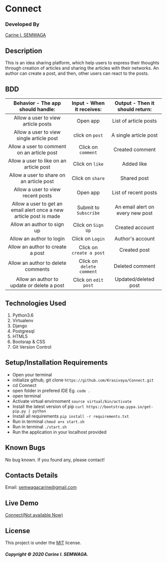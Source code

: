 # Connect

### Developed By
[Carine I. SEMWAGA](https://github.com/Krasivaya)

## Description
This is an idea sharing platform, which help users to express their thoughts through creation of articles and sharing the articles with their networks. An author can create a post, and then, other users can react to the posts.

## BDD
|   Behavior - The app should handle:   |   Input - When it receives:   |   Output - Then it should return:  |
|   :-------:   |   :---:   |   :---:   |
|   Allow a user to view article posts  |   Open app    |   List of article posts  |
|   Allow a user to view single article post  |   click on `post` |   A single article post   |
|   Allow a user to comment on an article post  |   Click on `comment`  |   Created comment |
|   Allow a user to like on an article post  |  Click on `like` |   Added like  |
|   Allow a user to share on an article post  | Click on `share`    |   Shared post  |
|   Allow a user to view recent posts   |   Open app    |   List of recent posts    |
|   Allow a user to get an email alert once a new article post is made  |   Submit to `Subscribe`   |   An email alert on every new post |
|   Allow an author to sign up  |   Click on `Sign Up`  |   Created account   |
|   Allow an author to login  | Click on `Login`    |   Author's account    |
|   Allow an author to create a post    |   Click on `create a post`    |   Created post    |
|   Allow an author to delete comments  |   Click on `delete comment`   |   Deleted comment |
|   Allow an author to update or delete a post  |   Click on `edit post`    |   Updated/deleted post    |

## Technologies Used

1. Python3.6
2. Virtualenv
3. Django 
4. Postgresql
5. HTML5 
6. Bootsrap & CSS
7. Git Version Control 

## Setup/Installation Requirements

* Open your terminal
* initialize github, git clone ` https://github.com/Krasivaya/Connect.git `
* cd Connect
* open folder in prefered IDE Eg. ` code . `
* open terminal
* Activate virtual envirnoment `source virtual/bin/activate`
* Install the latest version of pip `curl https://bootstrap.pypa.io/get-pip.py | python`
* Install all requirements `pip install -r requirements.txt`
* Run in terminal `chmod a+x start.sh`
* Run in terminal `./start.sh`
* Run the application in your localhost provided

## Known Bugs
No bug known. If you found any, please contact!

## Contacts Details
Email: semwagacarine@gmail.com

## Live Demo
[Connect(Not available Now)]()

## License
This project is under the [MIT](https://github.com/Krasivaya/github/blob/master/LICENSE) license.

##### Copyright © 2020 Carine I. SEMWAGA.